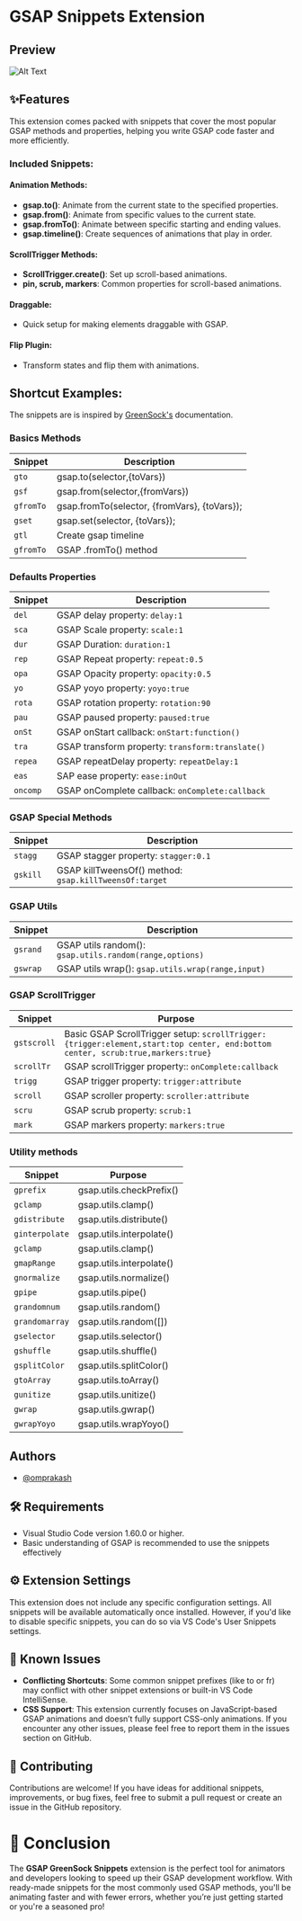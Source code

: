 
# GSAP Snippets Extension

## Preview

![Alt Text](images/gsap-greensock-snippets.gif)



## ✨Features
This extension comes packed with snippets that cover the most popular GSAP methods and properties, helping you write GSAP code faster and more efficiently.

### Included Snippets:
#### Animation Methods:
- **gsap.to()**: Animate from the current state to the specified properties.
- **gsap.from()**: Animate from specific values to the current state.
- **gsap.fromTo()**: Animate between specific starting and ending values.
- **gsap.timeline()**: Create sequences of animations that play in order.
#### ScrollTrigger Methods:
- **ScrollTrigger.create()**: Set up scroll-based animations.
- **pin, scrub, markers**: Common properties for scroll-based animations.
#### Draggable:
- Quick setup for making elements draggable with GSAP.
#### Flip Plugin:
- Transform states and flip them with animations.

## Shortcut Examples:

The snippets are is inspired by [GreenSock's](https://greensock.com/) documentation.

### Basics Methods

| Snippet   | Description                                      |
| --------- | -------------------------------------------- |
| `gto`     | gsap.to(selector,{toVars})                   |
| `gsf`   | gsap.from(selector,{fromVars})                 |
| `gfromTo` | gsap.fromTo(selector, {fromVars}, {toVars}); |
| `gset`    | gsap.set(selector, {toVars});                |
| `gtl`     | Create gsap timeline                         |
| `gfromTo` | GSAP .fromTo() method                        |

### Defaults Properties

| Snippet    | Description                          |
| ---------- | -------------------------------- |
| `del`      | GSAP delay property: `delay:1`               |
| `sca`      | GSAP Scale property: `scale:1`  |
| `dur`     | GSAP Duration: `duration:1`                |
| `rep`   | GSAP Repeat property: `repeat:0.5` |
| `opa`   | GSAP Opacity property: `opacity:0.5` |
| `yo`   | GSAP yoyo property: `yoyo:true` |
| `rota`   | GSAP rotation property: `rotation:90` |
| `pau`   | GSAP paused property: `paused:true` |
| `onSt`   |GSAP onStart callback: `onStart:function()` |
| `tra`   | GSAP transform property: `transform:translate()` |
| `repea`   | GSAP  repeatDelay property: `repeatDelay:1` |
| `eas`   |SAP ease property: `ease:inOut` |
| `oncomp`   |GSAP onComplete callback: `onComplete:callback` |


### GSAP Special Methods

| Snippet  | Description                                                        |
| -------- | -------------------------------------------------------------- |
| `stagg`   | GSAP stagger property: `stagger:0.1`                         |
| `gskill` | GSAP killTweensOf() method: `gsap.killTweensOf:target` |

### GSAP Utils

| Snippet | Description                              |
| ------- | ------------------------------------ |
| `gsrand`   |GSAP utils random(): `gsap.utils.random(range,options)` |
| `gswrap`   |GSAP utils wrap(): `gsap.utils.wrap(range,input)` |

### GSAP ScrollTrigger

| Snippet | Purpose                                |
| ------- | -------------------------------------- |
| `gstscroll`   |Basic GSAP ScrollTrigger setup: `scrollTrigger: {trigger:element,start:top center, end:bottom center, scrub:true,markers:true}` |
| `scrollTr`   |GSAP scrollTrigger property:: `onComplete:callback` |
| `trigg`   |GSAP trigger property: `trigger:attribute` |
| `scroll`   |GSAP scroller property: `scroller:attribute` |
| `scru`   |GSAP scrub property: `scrub:1` |
| `mark`   |GSAP markers property: `markers:true` |

### Utility methods

| Snippet        | Purpose                  |
| -------------- | ------------------------ |
| `gprefix`      | gsap.utils.checkPrefix() |
| `gclamp`       | gsap.utils.clamp()       |
| `gdistribute`  | gsap.utils.distribute()  |
| `ginterpolate` | gsap.utils.interpolate() |
| `gclamp`       | gsap.utils.clamp()       |
| `gmapRange`    | gsap.utils.interpolate() |
| `gnormalize`   | gsap.utils.normalize()   |
| `gpipe`        | gsap.utils.pipe()        |
| `grandomnum`   | gsap.utils.random()      |
| `grandomarray` | gsap.utils.random([])    |
| `gselector`    | gsap.utils.selector()    |
| `gshuffle`     | gsap.utils.shuffle()     |
| `gsplitColor`  | gsap.utils.splitColor()  |
| `gtoArray`     | gsap.utils.toArray()     |
| `gunitize`     | gsap.utils.unitize()     |
| `gwrap`        | gsap.utils.gwrap()       |
| `gwrapYoyo`    | gsap.utils.wrapYoyo()    |


## Authors

- [@omprakash](https://github.com/omprakash2929)


## 🛠️ Requirements
- Visual Studio Code version 1.60.0 or higher.
- Basic understanding of GSAP is recommended to use the snippets effectively

## ⚙️ Extension Settings
This extension does not include any specific configuration settings. All snippets will be available automatically once installed. However, if you'd like to disable specific snippets, you can do so via VS Code's User Snippets settings.

## 🚧 Known Issues

- **Conflicting Shortcuts**: Some common snippet prefixes (like to or fr) may conflict with other snippet extensions or built-in VS Code IntelliSense.
- **CSS Support**: This extension currently focuses on JavaScript-based GSAP animations and doesn’t fully support CSS-only animations.
If you encounter any other issues, please feel free to report them in the issues section on GitHub.

## 🔧 Contributing
Contributions are welcome! If you have ideas for additional snippets, improvements, or bug fixes, feel free to submit a pull request or create an issue in the GitHub repository.

# 🎉 Conclusion
The **GSAP GreenSock Snippets** extension is the perfect tool for animators and developers looking to speed up their GSAP development workflow. With ready-made snippets for the most commonly used GSAP methods, you'll be animating faster and with fewer errors, whether you’re just getting started or you're a seasoned pro!
